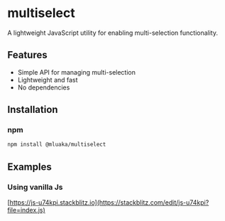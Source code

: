 # multiselect

A lightweight JavaScript utility for enabling multi-selection functionality.

## Features

- Simple API for managing multi-selection
- Lightweight and fast
- No dependencies

## Installation

### npm

```bash
npm install @mluaka/multiselect
```

## Examples

### Using vanilla Js
[https://js-u74kpi.stackblitz.io](https://stackblitz.com/edit/js-u74kpi?file=index.js)
